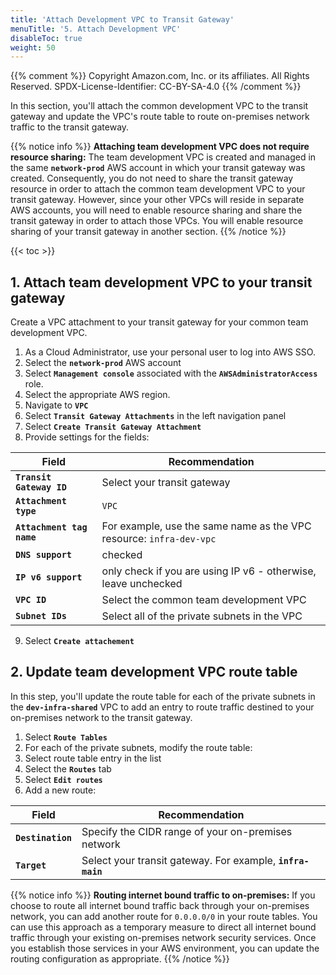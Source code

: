 ```yaml
---
title: 'Attach Development VPC to Transit Gateway'
menuTitle: '5. Attach Development VPC'
disableToc: true
weight: 50
---
```


{{% comment %}}
Copyright Amazon.com, Inc. or its affiliates. All Rights Reserved.
SPDX-License-Identifier: CC-BY-SA-4.0
{{% /comment %}}

In this section, you'll attach the common development VPC to the transit gateway and update the VPC's route table to route on-premises network traffic to the transit gateway.

{{% notice info %}}
**Attaching team development VPC does not require resource sharing:** The team development VPC is created and managed in the same **`network-prod`** AWS account in which your transit gateway was created. Consequently, you do not need to share the transit gateway resource in order to attach the common team development VPC to your transit gateway. However, since your other VPCs will reside in separate AWS accounts, you will need to enable resource sharing and share the transit gateway in order to attach those VPCs. You will enable resource sharing of your transit gateway in another section.
{{% /notice %}}

{{< toc >}}

## 1. Attach team development VPC to your transit gateway

Create a VPC attachment to your transit gateway for your common team development VPC.  

1. As a Cloud Administrator, use your personal user to log into AWS SSO.
2. Select the **`network-prod`** AWS account
3. Select **`Management console`** associated with the **`AWSAdministratorAccess`** role.
4. Select the appropriate AWS region.
5. Navigate to **`VPC`**
6. Select **`Transit Gateway Attachments`** in the left navigation panel
7. Select **`Create Transit Gateway Attachment`**
8. Provide settings for the fields:

|Field|Recommendation|
|-----|---------------|
|**`Transit Gateway ID`**|Select your transit gateway|
|**`Attachment type`**|`VPC`|
|**`Attachment tag name`**|For example, use the same name as the VPC resource: `infra-dev-vpc`|
|**`DNS support`**|checked|
|**`IP v6 support`**|only check if you are using IP v6 - otherwise, leave unchecked|
|**`VPC ID`**|Select the common team development VPC|
|**`Subnet IDs`**|Select all of the private subnets in the VPC|

9. Select **`Create attachement`**

## 2. Update team development VPC route table

In this step, you'll update the route table for each of the private subnets in the **`dev-infra-shared`** VPC to add an entry to route traffic destined to your on-premises network to the transit gateway.

1. Select **`Route Tables`**
2. For each of the private subnets, modify the route table:
  1. Select route table entry in the list
  2. Select the **`Routes`** tab
  3. Select **`Edit routes`**
  4. Add a new route:

|Field|Recommendation|
|-----|---------------|
|**`Destination`**|Specify the CIDR range of your on-premises network|
|**`Target`**|Select your transit gateway. For example, **`infra-main`**|

{{% notice info %}}
**Routing internet bound traffic to on-premises:** If you choose to route all internet bound traffic back through your on-premises network, you can add another route for `0.0.0.0/0` in your route tables. You can use this approach as a temporary measure to direct all internet bound traffic through your existing on-premises network security services. Once you establish those services in your AWS environment, you can update the routing configuration as appropriate.
{{% /notice %}}
